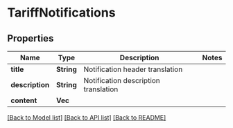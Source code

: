# TariffNotifications

## Properties

Name | Type | Description | Notes
------------ | ------------- | ------------- | -------------
**title** | **String** | Notification header translation | 
**description** | **String** | Notification description translation | 
**content** | **Vec<String>** |  | 

[[Back to Model list]](../README.md#documentation-for-models) [[Back to API list]](../README.md#documentation-for-api-endpoints) [[Back to README]](../README.md)


